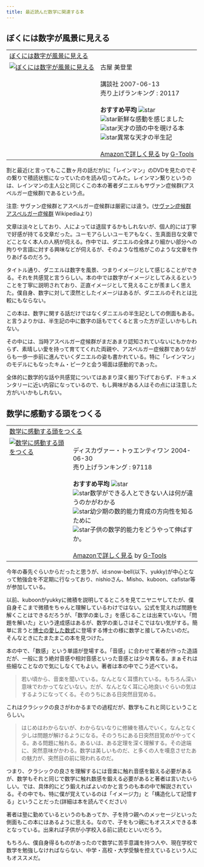```yaml
---
title: 最近読んだ数学に関連する本
---
```

<h2>ぼくには数字が風景に見える</h2>
<table  class="g-tools_table"><tr><td colspan="2"><span class="g-tools_title"><a href="http://www.amazon.co.jp/%E3%81%BC%E3%81%8F%E3%81%AB%E3%81%AF%E6%95%B0%E5%AD%97%E3%81%8C%E9%A2%A8%E6%99%AF%E3%81%AB%E8%A6%8B%E3%81%88%E3%82%8B-D-%E3%82%BF%E3%83%A1%E3%83%83%E3%83%88/dp/4062139545%3FSubscriptionId%3D15SMZCTB9V8NGR2TW082%26tag%3D2004-05-22%26linkCode%3Dxm2%26camp%3D2025%26creative%3D165953%26creativeASIN%3D4062139545" target="_blank">ぼくには数字が風景に見える</a><img src='http://www.assoc-amazon.jp/e/ir?t=2004-05-22&l=ur2&o=9' width='1' height='1' border='0' alt='' /></span></td></tr><tr><td valign="top"><span class="g-tools_img"><a href="http://www.amazon.co.jp/%E3%81%BC%E3%81%8F%E3%81%AB%E3%81%AF%E6%95%B0%E5%AD%97%E3%81%8C%E9%A2%A8%E6%99%AF%E3%81%AB%E8%A6%8B%E3%81%88%E3%82%8B-D-%E3%82%BF%E3%83%A1%E3%83%83%E3%83%88/dp/4062139545%3FSubscriptionId%3D15SMZCTB9V8NGR2TW082%26tag%3D2004-05-22%26linkCode%3Dxm2%26camp%3D2025%26creative%3D165953%26creativeASIN%3D4062139545" target="_blank"><img src="http://ecx.images-amazon.com/images/I/51s2ct%2BbjnL._SL160_.jpg"  alt="ぼくには数字が風景に見える" /></a></span></td><td valign="top"><span class="g-tools_body">古屋 美登里 <br /><br />講談社  2007-06-13<br />売り上げランキング : 20117<br /><br /><strong>おすすめ平均  </strong><img src="http://g-images.amazon.com/images/G/01/detail/stars-4-5.gif" alt="star" /><br /><img src="http://g-images.amazon.com/images/G/01/detail/stars-5-0.gif" alt="star" />新鮮な感動を感じました<br /><img src="http://g-images.amazon.com/images/G/01/detail/stars-5-0.gif" alt="star" />天才の頭の中を覗ける本<br /><img src="http://g-images.amazon.com/images/G/01/detail/stars-4-0.gif" alt="star" />異常な天才の半生記<br /><br /><a href="http://www.amazon.co.jp/%E3%81%BC%E3%81%8F%E3%81%AB%E3%81%AF%E6%95%B0%E5%AD%97%E3%81%8C%E9%A2%A8%E6%99%AF%E3%81%AB%E8%A6%8B%E3%81%88%E3%82%8B-D-%E3%82%BF%E3%83%A1%E3%83%83%E3%83%88/dp/4062139545%3FSubscriptionId%3D15SMZCTB9V8NGR2TW082%26tag%3D2004-05-22%26linkCode%3Dxm2%26camp%3D2025%26creative%3D165953%26creativeASIN%3D4062139545" target="_blank">Amazonで詳しく見る</a></span><span class="g-tools_by"> by <a href="http://www.goodpic.com/mt/aws/index.html" >G-Tools</a></span></td></tr></table>

割と最近(と言ってもここ数ヶ月の話だが)に「レインマン」のDVDを見たのでその繋りで積読状態になっていたのを読み切ってみた。レインマン繋りというのは、レインマンの主人公と同じくこの本の著者ダニエルもサヴァン症候群(アスペルガー症候群)であるという点。

注意: サヴァン症候群とアスペルガー症候群は厳密には違う。(<a href="http://ja.wikipedia.org/wiki/%E3%82%B5%E3%83%B4%E3%82%A1%E3%83%B3%E7%97%87%E5%80%99%E7%BE%A4">サヴァン症候群</a> <a href="http://ja.wikipedia.org/wiki/%E3%82%A2%E3%82%B9%E3%83%9A%E3%83%AB%E3%82%AC%E3%83%BC%E7%97%87%E5%80%99%E7%BE%A4">アスペルガー症候群</a> Wikipediaより)

文章は淡々としており、人によっては退屈するかもしれないが、個人的には丁寧で好感が持てる文章だった。ユーモアらしいユーモアもなく、生真面目な文章でどことなく本人の人柄が伺える。作中では、ダニエルの全体より細かい部分への拘りや言語に対する興味などが伺えるが、そのような性格がこのような文章を作りあげるのだろう。

タイトル通り、ダニエルは数字を風景、つまりイメージとして感じることができる。それを共感覚と言うらしい。本の中では数字がイメージとしてみえるということを丁寧に説明されており、正直イメージとして見えることが羨ましく思えた。僕自身、数字に対して漠然としたイメージはあるが、ダニエルのそれとは比較にもならない。

この本は、数字に関する話だけではなくダニエルの半生記としての側面もある。と言うよりかは、半生記の中に数字の話もでてくると言った方が正しいかもしれない。

その中には、当時アスペルガー症候群がまだあまり認知されていないにもかかわらず、素晴しい愛を持って育ててくれた両親や、アスペルガー症候群でありながらも一歩一歩前に進んでいくダニエルの姿も書かれている。特に「レインマン」のモデルにもなったキム・ピークと会う場面は感動的であった。

全体的に数学的な話や共感覚についてはあまり深く掘り下げておらず、ドキュメンタリーに近い内容になっているので、もし興味がある人はその点には注意した方がいいかもしれない。

<h2>数学に感動する頭をつくる</h2>
<table  class="g-tools_table"><tr><td colspan="2"><span class="g-tools_title"><a href="http://www.amazon.co.jp/%E6%95%B0%E5%AD%A6%E3%81%AB%E6%84%9F%E5%8B%95%E3%81%99%E3%82%8B%E9%A0%AD%E3%82%92%E3%81%A4%E3%81%8F%E3%82%8B-%E6%A0%97%E7%94%B0-%E5%93%B2%E4%B9%9F/dp/4887593155%3FSubscriptionId%3D15SMZCTB9V8NGR2TW082%26tag%3D2004-05-22%26linkCode%3Dxm2%26camp%3D2025%26creative%3D165953%26creativeASIN%3D4887593155" target="_blank">数学に感動する頭をつくる</a><img src='http://www.assoc-amazon.jp/e/ir?t=2004-05-22&l=ur2&o=9' width='1' height='1' border='0' alt='' /></span></td></tr><tr><td valign="top"><span class="g-tools_img"><a href="http://www.amazon.co.jp/%E6%95%B0%E5%AD%A6%E3%81%AB%E6%84%9F%E5%8B%95%E3%81%99%E3%82%8B%E9%A0%AD%E3%82%92%E3%81%A4%E3%81%8F%E3%82%8B-%E6%A0%97%E7%94%B0-%E5%93%B2%E4%B9%9F/dp/4887593155%3FSubscriptionId%3D15SMZCTB9V8NGR2TW082%26tag%3D2004-05-22%26linkCode%3Dxm2%26camp%3D2025%26creative%3D165953%26creativeASIN%3D4887593155" target="_blank"><img src="http://ecx.images-amazon.com/images/I/517XMD43X8L._SL160_.jpg"  alt="数学に感動する頭をつくる" /></a></span></td><td valign="top"><span class="g-tools_body"><br />ディスカヴァー・トゥエンティワン  2004-06-30<br />売り上げランキング : 97118<br /><br /><strong>おすすめ平均  </strong><img src="http://g-images.amazon.com/images/G/01/detail/stars-4-0.gif" alt="star" /><br /><img src="http://g-images.amazon.com/images/G/01/detail/stars-5-0.gif" alt="star" />数学ができる人とできない人は何が違うのかがわかる<br /><img src="http://g-images.amazon.com/images/G/01/detail/stars-5-0.gif" alt="star" />幼少期の数的能力育成の方向性を知るために<br /><img src="http://g-images.amazon.com/images/G/01/detail/stars-2-0.gif" alt="star" />子供の数学的能力をどうやって伸ばすか。<br /><br /><a href="http://www.amazon.co.jp/%E6%95%B0%E5%AD%A6%E3%81%AB%E6%84%9F%E5%8B%95%E3%81%99%E3%82%8B%E9%A0%AD%E3%82%92%E3%81%A4%E3%81%8F%E3%82%8B-%E6%A0%97%E7%94%B0-%E5%93%B2%E4%B9%9F/dp/4887593155%3FSubscriptionId%3D15SMZCTB9V8NGR2TW082%26tag%3D2004-05-22%26linkCode%3Dxm2%26camp%3D2025%26creative%3D165953%26creativeASIN%3D4887593155" target="_blank">Amazonで詳しく見る</a></span><span class="g-tools_by"> by <a href="http://www.goodpic.com/mt/aws/index.html" >G-Tools</a></span></td></tr></table>

今年の春先ぐらいからだったと思うが、id:snow-bell(以下、yukky)が中心となって勉強会を不定期に行なっており、nishioさん、Misho、kuboon、cafistar等が参加している。

以前、kuboonがyukkyに微積を説明してるところを見てニヤニヤしてたが、僕自身そこまで微積をちゃんと理解しているわけではない。公式を覚えれば問題を解くことはできるだろうが、「数学の楽しさ」を感じることは出来ていない。「問題を解いた」という達成感はあるが、数学の楽しさはそこではない気がする。簡単に言うと<a href="http://www.amazon.co.jp/gp/product/410401303X?ie=UTF8&tag=2004-05-22&linkCode=as2&camp=247&creative=7399&creativeASIN=410401303X">博士の愛した数式</a><img src="http://www.assoc-amazon.jp/e/ir?t=2004-05-22&l=as2&o=9&a=410401303X" width="1" height="1" border="0" alt="" style="border:none !important; margin:0px !important;" />に登場する博士の様に数学と接してみたいのだ。そんなときにたまたまこの本を見つけた。

本の中で、「数感」という単語が登場する。「音感」に合わせて著者が作った造語だが、一般に言う絶対音感や相対音感といった音感とは少々異なる。まぁそれは些細なことなので気にしなくてもよい。著者は本の中でこう述べている。

<blockquote>
若い頃から、音楽を聞いている。なんとなく耳慣れている。もちろん深い意味でわかってなどいない。だが、なんとなく耳に心地良いぐらいの気はするようになってくる。そのうちにある日突然目覚める。
</blockquote>

これはクラシックの良さがわかるまでの過程だが、数学もこれと同じということらしい。

<blockquote>
はじめはわからないが、わからないなりに修練を積んでいく。なんとなく少しは問題が解けるようになる。そのうちにある日突然目覚めがやってくる。ある問題に触れる。あるいは、ある定理を深く理解する。その途端に、突然意味がかわる。数学は美しいものだ、と多くの人を嘆息させたあの魅力が、突然目の前に現われるのだ。
</blockquote>

つまり、クラシックの良さを理解するには音楽に触れ音感を鍛える必要があるが、数学もそれと同じで数学に触れ数感を鍛える必要があると著者は言いたいらしい。では、具体的にどう鍛えればよいのかと言うのも本の中で解説されている。その中でも、特に僕が覚えているのは「イメージ力」と「構造化して記憶する」ということだった(詳細は本を読んでください)

著者は塾に勤めているというのもあってか、子を持つ親へのメッセージといった側面もこの本にはあるように思える。なので、子をもつ親にもオススメできる本となっている。出来れば子供が小学校入る前に読むといいだろう。

もちろん、僕自身得るものがあったので数学に苦手意識を持つ人や、現在学校で数学を勉強しなければならない、中学・高校・大学受験を控えているという人にもオススメだ。
